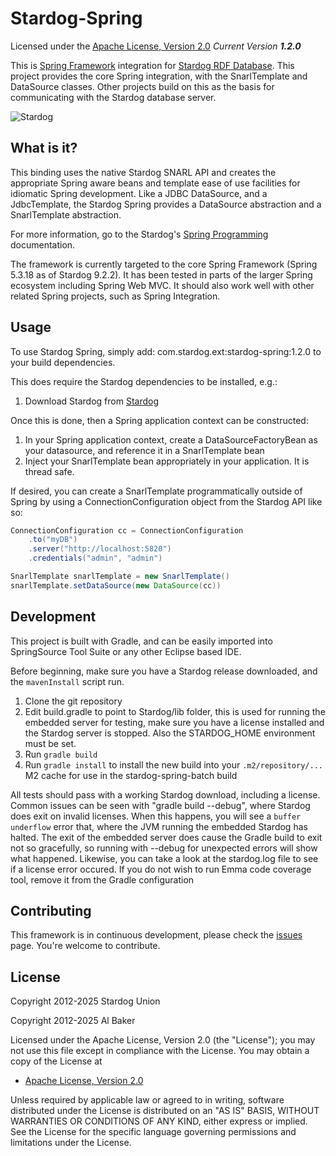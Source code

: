 Stardog-Spring
==========

Licensed under the [Apache License, Version 2.0](http://www.apache.org/licenses/LICENSE-2.0)
_Current Version **1.2.0**_

This is [Spring Framework](http://springsource.org) integration for [Stardog RDF Database](http://stardog.com). This project
provides the core Spring integration, with the SnarlTemplate and DataSource classes.  Other projects build on this as the basis for
communicating with the Stardog database server.

![Stardog](http://stardog.com/img/stardog.png)

## What is it? ##

This binding uses the native Stardog SNARL API and creates the appropriate Spring aware beans and template ease of use facilities for idiomatic Spring development.  Like a JDBC DataSource, and a JdbcTemplate, the Stardog Spring provides a DataSource abstraction and a SnarlTemplate abstraction.


For more information, go to the Stardog's [Spring Programming](http://stardog.com/docs/spring/) documentation.

The framework is currently targeted to the core Spring Framework (Spring 5.3.18 as of Stardog 9.2.2).  It has been tested in parts of the larger Spring ecosystem including Spring Web MVC.  It should also work well with other related Spring projects, such as Spring Integration.

## Usage ##

To use Stardog Spring, simply add: com.stardog.ext:stardog-spring:1.2.0 to your build dependencies.

This does require the Stardog dependencies to be installed, e.g.:

1. Download Stardog from [Stardog](http://stardog.com)

Once this is done, then a Spring application context can be constructed:

1. In your Spring application context, create a DataSourceFactoryBean as your datasource, and reference it in a SnarlTemplate bean
2. Inject your SnarlTemplate bean appropriately in your application.  It is thread safe.

If desired, you can create a SnarlTemplate programmatically outside of Spring by using a ConnectionConfiguration object from the Stardog API like so:

```groovy
ConnectionConfiguration cc = ConnectionConfiguration
	.to("myDB")
    .server("http://localhost:5820")
	.credentials("admin", "admin")

SnarlTemplate snarlTemplate = new SnarlTemplate()
snarlTemplate.setDataSource(new DataSource(cc))
```


## Development ##

This project is built with Gradle, and can be easily imported into SpringSource Tool Suite or any other Eclipse based IDE.

Before beginning, make sure you have a Stardog release downloaded, and the `mavenInstall` script run. 

1. Clone the git repository
2. Edit build.gradle to point to Stardog/lib folder, this is used for running the embedded server for testing, make sure you have a license installed and the Stardog server is stopped.  Also the STARDOG_HOME environment must be set.
3. Run `gradle build`
4. Run `gradle install` to install the new build into your `.m2/repository/...` M2 cache for use in the stardog-spring-batch build

All tests should pass with a working Stardog download, including a license.  Common issues can be seen with "gradle build --debug", where Stardog does exit on invalid licenses.  When this happens, you will see a `buffer underflow` error that, where the JVM running the embedded Stardog has halted.  The exit of the embedded server does cause the Gradle build to exit not so gracefully, so running with --debug for unexpected errors will show what happened.  Likewise, you can take a look at the stardog.log file to see if a license error occured.  If you do not wish to run Emma code coverage tool, remove it from the Gradle configuration


## Contributing ##

This framework is in continuous development, please check the [issues](https://github.com/stardog-union/stardog-spring/issues) page. You're welcome to contribute.

## License

Copyright 2012-2025 Stardog Union

Copyright 2012-2025 Al Baker

Licensed under the Apache License, Version 2.0 (the "License");
you may not use this file except in compliance with the License.
You may obtain a copy of the License at

* [Apache License, Version 2.0](http://www.apache.org/licenses/LICENSE-2.0)

Unless required by applicable law or agreed to in writing, software
distributed under the License is distributed on an "AS IS" BASIS,
WITHOUT WARRANTIES OR CONDITIONS OF ANY KIND, either express or implied.
See the License for the specific language governing permissions and
limitations under the License.

